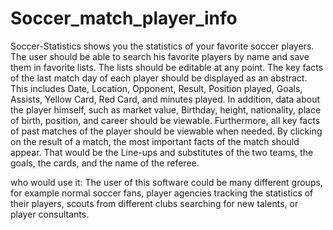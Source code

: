 # Soccer_match_player_info
Soccer-Statistics shows you the statistics of your favorite soccer players. The user should be able to search his favorite players by name and save them in favorite lists. The lists should be editable at any point. The key facts of the last match day of each player should be displayed as an abstract. This includes Date, Location, Opponent, Result, Position played, Goals, Assists, Yellow Card, Red Card, and minutes played. In addition, data about the player himself, such as market value, Birthday, height, nationality, place of birth, position, and career should be viewable. Furthermore, all key facts of past matches of the player should be viewable when needed. By clicking on the result of a match, the most important facts of the match should appear. That would be the Line-ups and substitutes of the two teams, the goals, the cards, and the name of the referee.

who would use it: The user of this software could be many different groups, for example normal soccer fans, player agencies tracking the statistics of their players, scouts from different clubs searching for new talents, or player consultants.
